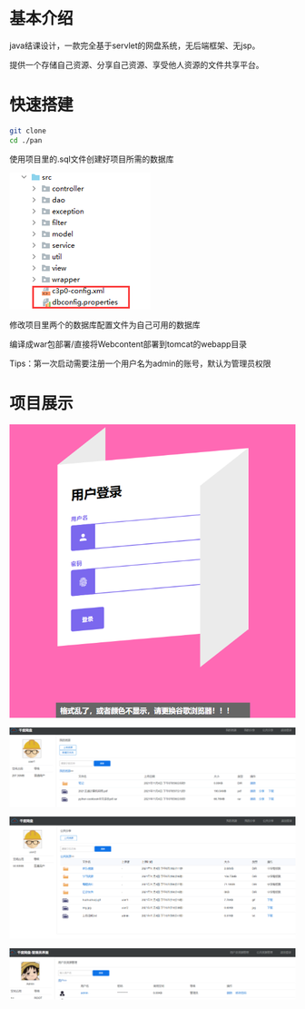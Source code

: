 # 基本介绍

java结课设计，一款完全基于servlet的网盘系统，无后端框架、无jsp。

提供一个存储自己资源、分享自己资源、享受他人资源的文件共享平台。

# 快速搭建

```bash
git clone
cd ./pan 
```

使用项目里的.sql文件创建好项目所需的数据库

![](assets/2021-11-03-17-20-36.png)

修改项目里两个的数据库配置文件为自己可用的数据库

编译成war包部署/直接将Webcontent部署到tomcat的webapp目录

Tips：第一次启动需要注册一个用户名为admin的账号，默认为管理员权限

# 项目展示

![](assets/2021-11-04-18-31-14.png)

![](assets/2021-11-04-19-07-38.png)

![](assets/2021-11-04-19-15-32.png)

![](assets/2021-11-04-19-04-12.png)